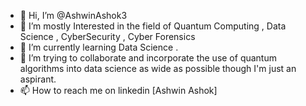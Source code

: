- 👋 Hi, I’m @AshwinAshok3
- 👀 I’m mostly Interested in the field of Quantum Computing , Data Science , CyberSecurity , Cyber Forensics
- 🌱 I’m currently learning Data Science .
- 💞️ I’m trying to collaborate and incorporate the use of quantum algorithms into data science as wide as possible though I'm just an aspirant.
- 📫 How to reach me on linkedin [Ashwin Ashok]

<!---
AshwinAshok3/AshwinAshok3 is a ✨ special ✨ repository because its `README.md` (this file) appears on your GitHub profile.
You can click the Preview link to take a look at your changes.
--->
